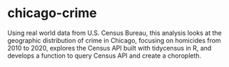 # chicago-crime

Using real world data from U.S. Census Bureau, this analysis looks at the geographic distribution of crime in Chicago, focusing on homicides from 2010 to 2020, explores the Census API built with tidycensus in R, and develops a function to query Census API and create a choropleth. 
